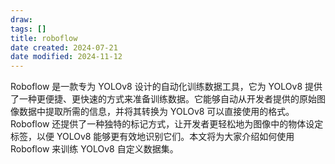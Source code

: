 ```yaml
---
draw:
tags: []
title: roboflow
date created: 2024-07-21
date modified: 2024-11-12
---
```


Roboflow 是一款专为 YOLOv8 设计的自动化训练数据工具，它为 YOLOv8 提供了一种更便捷、更快速的方式来准备训练数据。它能够自动从开发者提供的原始图像数据中提取所需的信息，并将其转换为 YOLOv8 可以直接使用的格式。Roboflow 还提供了一种独特的标记方式，让开发者更轻松地为图像中的物体设定标签，以便 YOLOv8 能够更有效地识别它们。本文将为大家介绍如何使用 Roboflow 来训练 YOLOv8 自定义数据集。
